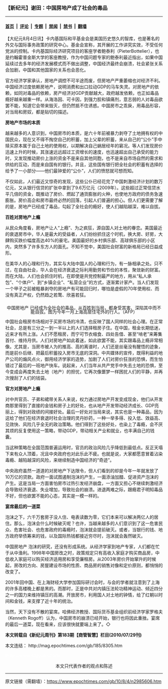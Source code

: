 ### 【新纪元】谢田：中国房地产成了社会的毒品

---

#### [首页](../../../..?n2985606) &nbsp;|&nbsp; [评论](../../../../../epoch-comment?n2985606) &nbsp;|&nbsp; [专题](../../../../../epoch-special?n2985606) &nbsp;|&nbsp; [禁闻](../../../../../epoch-news?n2985606) &nbsp;|&nbsp; [禁书](../../../../../books?n2985606) &nbsp;|&nbsp; [翻墙](https://github.com/gfw-breaker/nogfw/blob/master/README.md?n2985606)


<div class="post_content" id="artbody" itemprop="articleBody">
 <!-- article content begin -->
 <p>
  【大纪元8月4日讯】卡内基国际和平基金会是美国历史悠久的智库，也是著名的外交与国际事务政策的研究中心。基金会宣称，其开展的工作讲究实效，不受任何党派的控制。卡内基国际经济研究项目的客座学者鲍泰利（PieterBottelier），也是约翰霍普金斯大学的客座教授，作为中国问题专家的鲍泰利最近指出，如果中国延续过去多年的经济发展模式而不做出调整，中国经济最终会崩溃，社会紧张关系会加剧，中国和其他国家的关系也会恶化。
 </p>
 <p>
  官方经济学家承认，房地产调控不可半途而废，但房地产严重萎缩也对经济不利。中国经济过度依赖房地产，说明消费和出口拉动GDP的马车失灵。对房地产的依赖，如同对毒品的依赖，房产经济对GDP贡献越大，政府越发依赖，也正如毒品瘾好越来越重一样。从海洛因、可卡因，到强力胶和镇痛剂，意志弱的人对毒品欲罢不能，知道它会带来毁灭，但仍然抵不住诱惑。中国房市之乖戾，用毒品形容，对当局和房奴，都是贴切的描述。
 </p>
 <p>
  <b>
   房地产市场的本质
  </b>
 </p>
 <p>
  越来越多的人意识到，中国房市的本质，是六十年前被暴力剥夺了土地拥有权的中国民众，现在又不得不掏空自己的积蓄，加上父辈的积蓄，来从自己的“公仆”手中赎买原本属于自己土地的使用权，以期解决自己蜗居经年的窘况。等人们发现房价迅速上升的时候，其涨速远远超过工资增长的速度，也迅速超出自己承受的能力时，又发现推动房价上涨的资金不是来自其他同胞，也不是来自市场自然的需求和供给的互动，而是来自国有的银行。并且，这些国有银行把全社会的积蓄有选择的给予了一小部分——他们最钟爱的“公仆”，人们的愤怒就可想而知。
 </p>
 <p>
  不仅如此，人们最近又惊奇的发现，这些公仆已经花完了中国刺激经济计划的数万亿元，又从银行信贷的扩张中拿到了9.6万亿元（2009年）。这些超过正常信贷水平几倍的资金，既推动了房价、燃起了通货膨胀的火种，也使地方政府的债务急速膨胀。房价高企和房市最终必然的回落，引起人们普遍的担心。但人们更需要了解的是，房地产已经成了毒品，勾起了全社会的瘾好，使人们越陷越深，难以自拔。
 </p>
 <p>
  <b>
   百姓对房地产上瘾
  </b>
 </p>
 <p>
  从民众角度看，房地产让人“上瘾”、为之疯狂，源自国人对土地的眷恋。美国最近的衰退房市中，华人是最大的受益者，人们纷纷抓住这个时机，换大房、好房，大肆购买跌价幅度高达40%的豪宅。美国最好的乡村俱乐部、高球俱乐部的小区内，突然多了许多东方人的面孔。不知不觉中，美国社会财富的新格局已经日益成形。
 </p>
 <p>
  在美华人的心理和行为，其实与大陆中国人的心理和行为，有一脉相承之处。只不过，在自由社会，华人会在经济衰退之际利用勤劳和节俭的本性，聚敛新的财富。而在大陆，人们也会抓住时机，在即使是共党控制最严的地方，用从“私人承包”、“个体户”、到“乡镇企业”、“私营企业”的方式，逐渐累计家产。当人们发现一个甲子之前被粗暴剥夺的房地产有可能回归时，哪怕是虚假的70年使用权、而没有真正产权，仍然趋之若鹜、欣喜若狂。
 </p>
 <p>
  <!--image v 1.0-->
 </p>
 <div style="line-height: 90%; text-align: center;">
  <br/>
  <span class="bn12">
   <ok href="https://www.epochtimes.com/gb/tag/%E4%B8%AD%E5%9B%BD%E6%88%BF%E5%9C%B0%E4%BA%A7.html">
    中国房地产
   </ok>
   已经成为全社会的毒品，从百姓到当局，都身受其害、深陷其中而不能自拔。图为今年一月上海高层住宅外的行人。（AFP）
  </span>
 </div>
 <p>
  <!-- -->
 </p>
 <p>
  中国社会租房市场相对于买房市场的冷清，也反映了国人同样的社会心理。在正常社会，总是有三分之一到一半以上的人们选择租房子住。在中国，租金长期低迷，近来才有所上涨。人们不愿租房，而宁可节衣缩食、四处告借、甚至“啃老”来筹集首付、维持月供。人们对房地产如此着迷，如此欲罢不能，其实跟毒品上瘾非常相像。尤其是，当房市被人为的推高、高的离谱时，人们还是丝毫没有醒悟的迹象，而是前仆后继、把最后积蓄投入房市无底的深洞。中共媒体的宣传，既得利益的地产公司的煽风点火，御用经济学家的造势，加剧了人们对房价狂涨的恐惧，而生怕错过了最后的一班地产快车。说起来，人们当年从共产党手中失去土地的恐惧，至今变成会再度失去土地（地产）的担忧，它再次像噩梦一样困扰人们的平静，并再次搜刮了人们的钱袋。
 </p>
 <p>
  <b>
   官方对房地产上瘾
  </b>
 </p>
 <p>
  对中共官员、子弟和裙带关系人来说，权力通过房地产开发变成现金，他们从开发商那里得到了直接的金钱和房子上的好处，也从地产开发带动经济成长、GDP亮丽上，得到对政绩的间接好处。最后一好处对当局来说，其实也是一种毒品，因为这给了他们在经济衰退时社会治理的灵丹妙药，一种一举多得、投入低、效益高、见效快、风险几乎全无的政治策略。他们得到了这些好处，也染上了毒瘾，会不厌其烦的反复使用这一策略，带动GDP，带动相关产业和就业，也丰满自己的钱囊。
 </p>
 <p>
  当这种策略在全国范围普遍运用时，官员的政治风险几乎降低到最低点。反正天塌下来有众人顶着，况且中央政府也对此乐此不疲。也就是说，大家都愿意冒着沾染毒瘾、越陷越深的风险，来继续制造中国经济的“奇迹”。
 </p>
 <p>
  中央政府虽然一道道的对房地产下达限令，但人们看到的却是今年一年就发放了10万亿的贷款。政府一面试图遏制泡沫的产生，一面添油加醋、促进资产泡沫的产生。这是当局一方面害怕房市过热引发经济崩盘，一方面又担心不继续刺激经济会导致经济衰退、失业增加，导致社会的崩溃。进退两难之际，跟瘾君子明知毒品不好，但也欲罢不能的心态，其实是一模一样的。
 </p>
 <p>
  <b>
   宴席最后的一道菜
  </b>
 </p>
 <p>
  泡沫之下，六千万套房子没人住、电表读数为零，它们本来可以解决两亿人的居住。那么，泡沫会什么时候破灭呢？也许，当越来越多的人们意识到了这一危害民众、危害社会、也危害政府的毒瘾时，泡沫就会提前破灭。或者，当银行的钱、地方政府举债筹来的钱，以及国际热钱都接近穷尽时，泡沫就会轰然破灭。
 </p>
 <p>
  <ok href="https://www.epochtimes.com/gb/tag/%E4%B8%AD%E5%9B%BD%E6%88%BF%E5%9C%B0%E4%BA%A7.html">
   中国房地产
  </ok>
  泡沫的研究，还没有形成系统。从经济学家到地产专家，人们都在忙于从中渔利。1998年中国房改之时，政策规定只有高收入家庭才购买商品房，中低收入家庭可以购买经济适用房和享受廉租房。从2003年房价开始窜升的时候起，房改的方向、房屋建设市场的性质、商品房的销售对像和定价原则，都悄悄的改变了。
 </p>
 <p>
  2001年回中国、在上海财经大学参加国际研讨会时，与会的学者就注意到了上海的许多高楼晚上都是黑的。而那时，正是中共对内镇压法轮功精神运动、倾近四分之一的国力来维持镇压的高潮。开放房市，利用国人对土地的钟情，给了红朝以时间和金钱，来支撑了近十年的统治。
 </p>
 <p>
  当然，天下没有不散的宴席。哈佛经济教授、国际货币基金组织前经济学家罗格夫（Kenneth Rogoff）认为，中国房市的崩溃已经开始，银行也将因此重挫。宴席的最后一道菜，现在看来，应该很快就要端上来了。◇
 </p>
 <p>
  <b>
   本文转载自《新纪元周刊》第183期【商管智慧】栏目(2010/07/29刊)
  </b>
 </p>
 <p>
  本文连结：
  <ok href=" http://mag.epochtimes.com/gb/185/8305.htm " target="_blank">
   http://mag.epochtimes.com/gb/185/8305.htm
  </ok>
 </p>
 <p>
  <font color="#ffffff">
   (http://www.dajiyuan.com)
  </font>
  <br/>
  <center>
   <font class="GY13">
    本文只代表作者的观点和陈述
   </font>
  </center>
 </p>
 <!-- article content end -->
 <div id="below_article_ad">
 </div>
</div>


---

原文链接（需翻墙）：https://www.epochtimes.com/gb/10/8/4/n2985606.htm